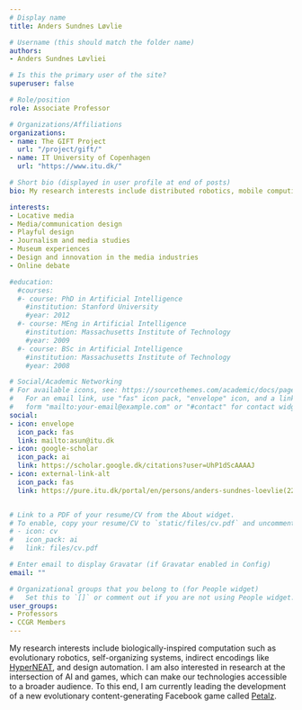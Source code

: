 ```yaml
---
# Display name
title: Anders Sundnes Løvlie

# Username (this should match the folder name)
authors:
- Anders Sundnes Løvliei

# Is this the primary user of the site?
superuser: false

# Role/position
role: Associate Professor

# Organizations/Affiliations
organizations:
- name: The GIFT Project
  url: "/project/gift/"
- name: IT University of Copenhagen
  url: "https://www.itu.dk/"

# Short bio (displayed in user profile at end of posts)
bio: My research interests include distributed robotics, mobile computing and programmable matter.

interests:
- Locative media
- Media/communication design
- Playful design
- Journalism and media studies
- Museum experiences
- Design and innovation in the media industries
- Online debate

#education:
  #courses:
  #- course: PhD in Artificial Intelligence
    #institution: Stanford University
    #year: 2012
  #- course: MEng in Artificial Intelligence
    #institution: Massachusetts Institute of Technology
    #year: 2009
  #- course: BSc in Artificial Intelligence
    #institution: Massachusetts Institute of Technology
    #year: 2008

# Social/Academic Networking
# For available icons, see: https://sourcethemes.com/academic/docs/page-builder/#icons
#   For an email link, use "fas" icon pack, "envelope" icon, and a link in the
#   form "mailto:your-email@example.com" or "#contact" for contact widget.
social:
- icon: envelope
  icon_pack: fas
  link: mailto:asun@itu.dk
- icon: google-scholar
  icon_pack: ai
  link: https://scholar.google.dk/citations?user=UhP1dScAAAAJ
- icon: external-link-alt
  icon_pack: fas
  link: https://pure.itu.dk/portal/en/persons/anders-sundnes-loevlie(22ec9269-2fff-4dbf-a9c7-5037559a15ee).html


# Link to a PDF of your resume/CV from the About widget.
# To enable, copy your resume/CV to `static/files/cv.pdf` and uncomment the lines below.
# - icon: cv
#   icon_pack: ai
#   link: files/cv.pdf

# Enter email to display Gravatar (if Gravatar enabled in Config)
email: ""

# Organizational groups that you belong to (for People widget)
#   Set this to `[]` or comment out if you are not using People widget.
user_groups:
- Professors
- CCGR Members
---
```


My research interests include biologically-inspired computation such as evolutionary robotics, self-organizing systems, indirect encodings like [HyperNEAT](http://eplex.cs.ucf.edu/hyperNEATpage/), and design automation.
 I am also interested in research at the intersection of AI and games, which can make our technologies accessible to a broader audience. To this end, I am currently leading the development of a new evolutionary content-generating Facebook game called [Petalz](https://apps.facebook.com/petalzgame/).